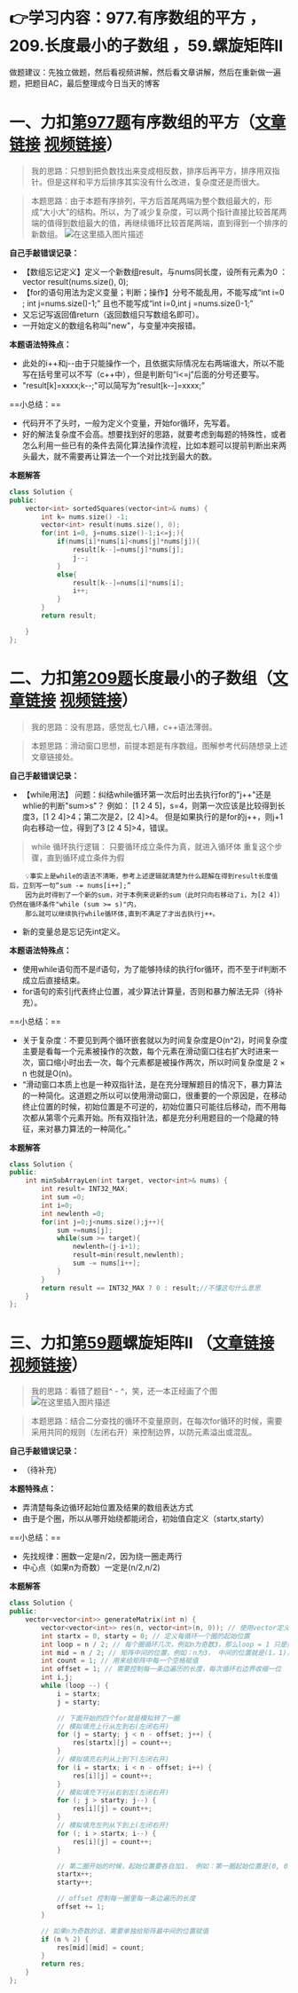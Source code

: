 ﻿# 👉学习内容：977.有序数组的平方 ，209.长度最小的子数组 ，59.螺旋矩阵II 
做题建议：先独立做题，然后看视频讲解，然后看文章讲解，然后在重新做一遍题，把题目AC，最后整理成今日当天的博客

# 一、力扣[第977题](https://leetcode.cn/problems/squares-of-a-sorted-array/)有序数组的平方（[文章链接](https://programmercarl.com/0977.%E6%9C%89%E5%BA%8F%E6%95%B0%E7%BB%84%E7%9A%84%E5%B9%B3%E6%96%B9.html) [视频链接](https://www.bilibili.com/video/BV1QB4y1D7ep)）

> 我的思路：只想到把负数找出来变成相反数，排序后再平方，排序用双指针。但是这样和平方后排序其实没有什么改进，复杂度还是而很大。

> 本题思路：由于本题有序排列，平方后首尾两端为整个数组最大的，形成“大小大”的结构。所以，为了减少复杂度，可以两个指针直接比较首尾两端的值得到数组最大的值，再继续循环比较首尾两端，直到得到一个排序的新数组。
![在这里插入图片描述](https://img-blog.csdnimg.cn/34ce94dd34bd48e4a5ecf73d7c292710.png)

**自己手敲错误记录：**
- 【数组忘记定义】定义一个新数组result，与nums同长度，设所有元素为0   ：vector<int> result(nums.size(), 0);
- 【for的语句用法为定义变量；判断；操作】分号不能乱用，不能写成“int i=0 ; int j=nums.size()-1;” 且也不能写成“int i=0,int j =nums.size()-1;”
- 又忘记写返回值return（返回数组只写数组名即可）。
- 一开始定义的数组名称叫"new"，与变量冲突报错。

**本题语法特殊点：**
- 此处的i++和j--由于只能操作一个，且依据实际情况左右两端谁大，所以不能写在括号里可以不写（c++中），但是判断句“i<=j”后面的分号还要写。
- "result[k]=xxxx;k--;"可以简写为“result[k--]=xxxx;”

==小总结：==
- 代码开不了头时，一般为定义个变量，开始for循环，先写着。
- 好的解法复杂度不会高。想要找到好的思路，就要考虑到每题的特殊性，或者怎么利用一些已有的条件去简化算法操作流程，比如本题可以提前判断出来两头最大，就不需要再让算法一个一个对比找到最大的数。

**本题解答**
```cpp
class Solution {
public:
    vector<int> sortedSquares(vector<int>& nums) {
        int k= nums.size() -1;
        vector<int> result(nums.size(), 0);
        for(int i=0, j=nums.size()-1;i<=j;){
            if(nums[i]*nums[i]<nums[j]*nums[j]){
                result[k--]=nums[j]*nums[j];
                j--;
            }
            else{
                result[k--]=nums[i]*nums[i];
                i++;
            }
        }
        return result;

    }
};
```

# 二、力扣[第209题](https://leetcode.cn/problems/minimum-size-subarray-sum/)长度最小的子数组（[文章链接](https://programmercarl.com/0209.%E9%95%BF%E5%BA%A6%E6%9C%80%E5%B0%8F%E7%9A%84%E5%AD%90%E6%95%B0%E7%BB%84.html)  [视频链接](https://www.bilibili.com/video/BV1tZ4y1q7XE)）
> 我的思路：没有思路，感觉乱七八糟，c++语法薄弱。

>本题思路：滑动窗口思想，前提本题是有序数组。图解参考代码随想录上述文章链接处。

**自己手敲错误记录：**
- 【while用法】
		问题：纠结while循环第一次后时出去执行for的"j++"还是whlie的判断"sum>s"？
		例如：
		[1 2 4 5]，s=4，则第一次应该是比较得到长度3，[1 2 4]>4；第二次是2，[2 4]>4。
		但是如果执行的是for的j++，则j+1向右移动一位，得到了3 [2 4 5]>4，错误。
>while 循环执行逻辑：
只要循环成立条件为真，就进入循环体
重复这个步骤，直到循环成立条件为假	
	
		💡事实上是while的语法不清晰，参考上述逻辑就清楚为什么题解在得到result长度值后，立刻写一句“sum -= nums[i++];”
		因为此时得到了一个新的sum，对于本例来说新的sum（此时只向右移动了i，为[2 4]）仍然在循环条件"while (sum >= s)"内，
		那么就可以继续执行while循环体,直到不满足了才出去执行j++。

- 新的变量总是忘记先int定义。


**本题语法特殊点：**
- 使用while语句而不是if语句，为了能够持续的执行for循环，而不至于if判断不成立后直接结束。
- for语句的索引j代表终止位置，减少算法计算量，否则和暴力解法无异（待补充）。


==小总结：==
- 关于复杂度：不要见到两个循环嵌套就以为时间复杂度是O(n^2)，时间复杂度主要是看每一个元素被操作的次数，每个元素在滑动窗口往右扩大时进来一次，窗口缩小时出去一次，每个元素都是被操作两次，所以时间复杂度是 2 × n 也就是O(n)。
- “滑动窗口本质上也是一种双指针法，是在充分理解题目的情况下，暴力算法的一种简化。这道题之所以可以使用滑动窗口，很重要的一个原因是，在移动终止位置的时候，初始位置是不可逆的，初始位置只可能往后移动，而不用每次都从第零个元素开始。所有双指针法，都是充分利用题目的一个隐藏的特征，来对暴力算法的一种简化。”

**本题解答**
```cpp
class Solution {
public:
    int minSubArrayLen(int target, vector<int>& nums) {
        int result= INT32_MAX;
        int sum =0;
        int i=0;
        int newlenth =0;
        for(int j=0;j<nums.size();j++){
            sum +=nums[j];
            while(sum >= target){
                newlenth=(j-i+1);
                result=min(result,newlenth);
                sum -= nums[i++];
            }
        }
        return result == INT32_MAX ? 0 : result;//不懂这句什么意思
    }
};
```


# 三、力扣[第59题](https://leetcode.cn/problems/spiral-matrix-ii/)螺旋矩阵II （[文章链接](https://programmercarl.com/0059.%E8%9E%BA%E6%97%8B%E7%9F%A9%E9%98%B5II.html) [视频链接](https://www.bilibili.com/video/BV1SL4y1N7mV/)）

> 我的思路：看错了题目^ - ^，笑，还一本正经画了个图
> ![在这里插入图片描述](https://img-blog.csdnimg.cn/2a47273d75b7497b8ec7a379b11e6f9a.png)


>本题思路：结合二分查找的循环不变量原则，在每次for循环的时候，需要采用共同的规则（左闭右开）来控制边界，以防元素溢出或混乱。

**自己手敲错误记录：**
- （待补充）

**本题特殊点：**
- 弄清楚每条边循环起始位置及结果的数组表达方式
- 由于是个圈，所以从哪开始绕都能闭合，初始值自定义（startx,starty）

==小总结：==
- 先找规律：圈数一定是n/2，因为绕一圈走两行
- 中心点（如果n为奇数）一定是(n/2,n/2)

**本题解答**
```cpp
class Solution {
public:
    vector<vector<int>> generateMatrix(int n) {
        vector<vector<int>> res(n, vector<int>(n, 0)); // 使用vector定义一个二维数组
        int startx = 0, starty = 0; // 定义每循环一个圈的起始位置
        int loop = n / 2; // 每个圈循环几次，例如n为奇数3，那么loop = 1 只是循环一圈，矩阵中间的值需要单独处理
        int mid = n / 2; // 矩阵中间的位置，例如：n为3， 中间的位置就是(1，1)，n为5，中间位置为(2, 2)
        int count = 1; // 用来给矩阵中每一个空格赋值
        int offset = 1; // 需要控制每一条边遍历的长度，每次循环右边界收缩一位
        int i,j;
        while (loop --) {
            i = startx;
            j = starty;

            // 下面开始的四个for就是模拟转了一圈
            // 模拟填充上行从左到右(左闭右开)
            for (j = starty; j < n - offset; j++) {
                res[startx][j] = count++;
            }
            // 模拟填充右列从上到下(左闭右开)
            for (i = startx; i < n - offset; i++) {
                res[i][j] = count++;
            }
            // 模拟填充下行从右到左(左闭右开)
            for (; j > starty; j--) {
                res[i][j] = count++;
            }
            // 模拟填充左列从下到上(左闭右开)
            for (; i > startx; i--) {
                res[i][j] = count++;
            }

            // 第二圈开始的时候，起始位置要各自加1， 例如：第一圈起始位置是(0, 0)，第二圈起始位置是(1, 1)
            startx++;
            starty++;

            // offset 控制每一圈里每一条边遍历的长度
            offset += 1;
        }

        // 如果n为奇数的话，需要单独给矩阵最中间的位置赋值
        if (n % 2) {
            res[mid][mid] = count;
        }
        return res;
    }
};
```


